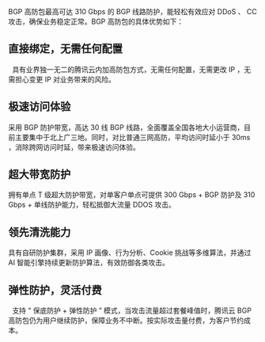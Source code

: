 BGP 高防包最高可达 310 Gbps 的 BGP 线路防护，能轻松有效应对 DDoS 、 CC 攻击，确保业务稳定正常。BGP 高防包的具体优势如下：

## 直接绑定，无需任何配置
   具有业界独一无二的腾讯云内加高防包方式，无需任何配置，无需更改 IP ，无需担心变更 IP 对业务带来的风险。
	 
## 极速访问体验
   采用 BGP 防护带宽，高达 30 线 BGP 线路，全面覆盖全国各地大小运营商，目前主要集中于北上广三地。同时，对比普通三网高防，平均访问时延小于 30ms ，消除跨网访问时延，带来极速访问体验。

## 超大带宽防护
   拥有单点 T 级超大防护带宽，对单客户单点可提供 300 Gbps + BGP 防护及  310 Gbps  + 单线防护能力，轻松抵御大流量 DDOS  攻击。
## 领先清洗能力
   具有自研防护集群，采用 IP 画像、行为分析、Cookie  挑战等多维算法，并通过  AI  智能引擎持续更新防护算法，有效防御各类攻击。
## 弹性防护，灵活付费
   支持 “ 保底防护 + 弹性防护 ” 模式，当攻击流量超过套餐峰值时，腾讯云 BGP 高防包仍为用户继续防护，保障业务不中断。按实际攻击量付费，为客户节约成本。
